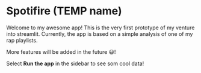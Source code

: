 # Spotifire (TEMP name)

Welcome to my awesome app! This is the very first prototype of my venture into streamlit. 
Currently, the app is based on a simple analysis of one of my rap playlists. 

More features will be added in the future :smiley:!

Select **Run the app** in the sidebar to see som cool data!

[comment]: <> (This is a comment, it will not be included)
